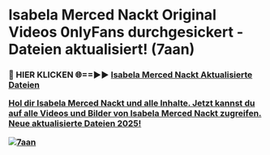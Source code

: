 # Isabela Merced Nackt Original Videos 0nlyFans durchgesickert - Dateien aktualisiert! (7aan)

<h3>🔴 HIER KLICKEN 🌐==►► <a href="https://tinyurl.com/h6vf6nb8" rel="nofollow">Isabela Merced Nackt Aktualisierte Dateien

Hol dir Isabela Merced Nackt und alle Inhalte. Jetzt kannst du auf alle Videos und Bilder von Isabela Merced Nackt zugreifen. Neue aktualisierte Dateien 2025!

[![7aan](https://i.imgur.com/sD4kR3V.gif)](https://tinyurl.com/h6vf6nb8)
